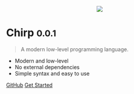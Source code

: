 <p align = 'center'>
  <img src = 'https://camo.githubusercontent.com/641f171b8217bb22d5951086a25c7c7a037a106c/68747470733a2f2f63646e2e646973636f72646170702e636f6d2f6174746163686d656e74732f3530363135323839363631383935343831322f3538323035313338303737373435313534312f4368697270536d616c6c49636f6e2e706e67'>
</p>

# Chirp <small>0.0.1</small>
> A modern low-level programming language.

* Modern and low-level
* No external dependencies
* Simple syntax and easy to use

[GitHub](https://github.com/binkiklou/Chirp)
[Get Started](https://github.com/binkiklou/Chirp/tree/master/Documentation/README.md)
